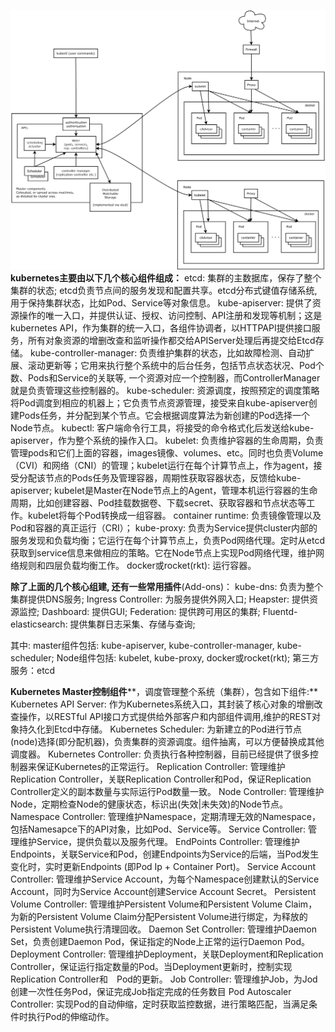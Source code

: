 ![](Kubernetes-arch.jpg)
**kubernetes主要由以下几个核心组件组成：**
etcd: 集群的主数据库，保存了整个集群的状态; etcd负责节点间的服务发现和配置共享。etcd分布式键值存储系统, 用于保持集群状态，比如Pod、Service等对象信息。
kube-apiserver: 提供了资源操作的唯一入口，并提供认证、授权、访问控制、API注册和发现等机制；这是kubernetes API，作为集群的统一入口，各组件协调者，以HTTPAPI提供接口服务，所有对象资源的增删改查和监听操作都交给APIServer处理后再提交给Etcd存储。
kube-controller-manager: 负责维护集群的状态，比如故障检测、自动扩展、滚动更新等；它用来执行整个系统中的后台任务，包括节点状态状况、Pod个数、Pods和Service的关联等, 一个资源对应一个控制器，而ControllerManager就是负责管理这些控制器的。
kube-scheduler: 资源调度，按照预定的调度策略将Pod调度到相应的机器上；它负责节点资源管理，接受来自kube-apiserver创建Pods任务，并分配到某个节点。它会根据调度算法为新创建的Pod选择一个Node节点。
kubectl: 客户端命令行工具，将接受的命令格式化后发送给kube-apiserver，作为整个系统的操作入口。
kubelet: 负责维护容器的生命周期，负责管理pods和它们上面的容器，images镜像、volumes、etc。同时也负责Volume（CVI）和网络（CNI）的管理；kubelet运行在每个计算节点上，作为agent，接受分配该节点的Pods任务及管理容器，周期性获取容器状态，反馈给kube-apiserver; kubelet是Master在Node节点上的Agent，管理本机运行容器的生命周期，比如创建容器、Pod挂载数据卷、下载secret、获取容器和节点状态等工作。kubelet将每个Pod转换成一组容器。
container runtime: 负责镜像管理以及Pod和容器的真正运行（CRI）；
kube-proxy: 负责为Service提供cluster内部的服务发现和负载均衡；它运行在每个计算节点上，负责Pod网络代理。定时从etcd获取到service信息来做相应的策略。它在Node节点上实现Pod网络代理，维护网络规则和四层负载均衡工作。
docker或rocket(rkt): 运行容器。

**除了上面的几个核心组建, 还有一些常用插件**(Add-ons)：
kube-dns: 负责为整个集群提供DNS服务;
Ingress Controller: 为服务提供外网入口;
Heapster: 提供资源监控;
Dashboard: 提供GUI;
Federation: 提供跨可用区的集群;
Fluentd-elasticsearch: 提供集群日志采集、存储与查询;

其中:
master组件包括: kube-apiserver, kube-controller-manager, kube-scheduler;
Node组件包括: kubelet, kube-proxy, docker或rocket(rkt);
第三方服务：etcd

**Kubernetes Master控制组件****，调度管理整个系统（集群），包含如下组件:**
Kubernetes API Server: 作为Kubernetes系统入口，其封装了核心对象的增删改查操作，以RESTful API接口方式提供给外部客户和内部组件调用,维护的REST对象持久化到Etcd中存储。
Kubernetes Scheduler: 为新建立的Pod进行节点(node)选择(即分配机器)，负责集群的资源调度。组件抽离，可以方便替换成其他调度器。
Kubernetes Controller: 负责执行各种控制器，目前已经提供了很多控制器来保证Kubernetes的正常运行。
Replication Controller: 管理维护Replication Controller，关联Replication Controller和Pod，保证Replication Controller定义的副本数量与实际运行Pod数量一致。
Node Controller: 管理维护Node，定期检查Node的健康状态，标识出(失效|未失效)的Node节点。
Namespace Controller: 管理维护Namespace，定期清理无效的Namespace，包括Namesapce下的API对象，比如Pod、Service等。
Service Controller: 管理维护Service，提供负载以及服务代理。
EndPoints Controller: 管理维护Endpoints，关联Service和Pod，创建Endpoints为Service的后端，当Pod发生变化时，实时更新Endpoints (即Pod Ip + Container Port)。
Service Account Controller: 管理维护Service Account，为每个Namespace创建默认的Service Account，同时为Service Account创建Service Account Secret。
Persistent Volume Controller: 管理维护Persistent Volume和Persistent Volume Claim，为新的Persistent Volume Claim分配Persistent Volume进行绑定，为释放的Persistent Volume执行清理回收。
Daemon Set Controller: 管理维护Daemon Set，负责创建Daemon Pod，保证指定的Node上正常的运行Daemon Pod。
Deployment Controller: 管理维护Deployment，关联Deployment和Replication Controller，保证运行指定数量的Pod。当Deployment更新时，控制实现Replication Controller和　Pod的更新。
Job Controller: 管理维护Job，为Jod创建一次性任务Pod，保证完成Job指定完成的任务数目
Pod Autoscaler Controller: 实现Pod的自动伸缩，定时获取监控数据，进行策略匹配，当满足条件时执行Pod的伸缩动作。
